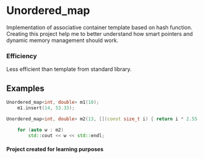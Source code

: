 # Unordered_map
Implementation of associative container template based on hash function. 
Creating this project help me to better understand how smart pointers and dynamic memory management should work.

### Efficiency
Less efficient than template from standard library. 

## Examples
~~~C++ 
Unordered_map<int, double> m1(10);
	m1.insert(14, 53.33);
~~~
~~~C++ 
Unordered_map<int, double> m2(13, [](const size_t i) { return i * 2.55; });

	for (auto w : m2)
		std::cout << w << std::endl;
~~~
#### Project created for learning purposes
